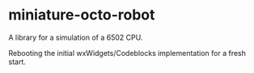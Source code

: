 miniature-octo-robot
====================

A library for a simulation of a 6502 CPU.

Rebooting the initial wxWidgets/Codeblocks implementation for a fresh start.
